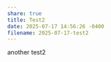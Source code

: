 ```yaml
---
share: true
title: Test2
date: 2025-07-17 14:56:26 -0400
filename: 2025-07-17-test2
---
```

another test2